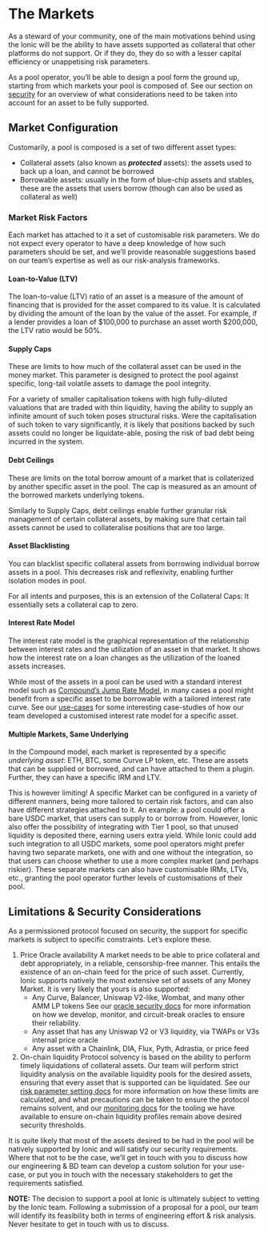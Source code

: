 # The Markets

As a steward of your community, one of the main motivations behind using the Ionic will be the ability to have assets supported as collateral that other platforms do not support. Or if they do, they do so with a lesser capital efficiency or unappetising risk parameters.

As a pool operator, you’ll be able to design a pool form the ground up, starting from which markets your pool is composed of. See our section on [security](../../security/security-outline/) for an overview of what considerations need to be taken into account for an asset to be fully supported.

## Market Configuration

Customarily, a pool is composed is a set of two different asset types:

* Collateral assets (also known as _**protected**_ assets): the assets used to back up a loan, and cannot be borrowed
* Borrowable assets: usually in the form of blue-chip assets and stables, these are the assets that users borrow (though can also be used as collateral as well)

### Market Risk Factors

Each market has attached to it a set of customisable risk parameters. We do not expect every operator to have a deep knowledge of how such parameters should be set, and we’ll provide reasonable suggestions based on our team’s expertise as well as our risk-analysis frameworks.

#### Loan-to-Value (LTV)

The loan-to-value (LTV) ratio of an asset is a measure of the amount of financing that is provided for the asset compared to its value. It is calculated by dividing the amount of the loan by the value of the asset. For example, if a lender provides a loan of $100,000 to purchase an asset worth $200,000, the LTV ratio would be 50%.

#### **Supply Caps**

These are limits to how much of the collateral asset can be used in the money market. This parameter is designed to protect the pool against specific, long-tail volatile assets to damage the pool integrity.

For a variety of smaller capitalisation tokens with high fully-diluted valuations that are traded with thin liquidity, having the ability to supply an infinite amount of such token poses structural risks. Were the capitalisation of such token to vary significantly, it is likely that positions backed by such assets could no longer be liquidate-able, posing the risk of bad debt being incurred in the system.

#### Debt Ceilings

These are limits on the total borrow amount of a market that is collaterized by another specific asset in the pool. The cap is measured as an amount of the borrowed markets underlying tokens.

Similarly to Supply Caps, debt ceilings enable further granular risk management of certain collateral assets, by making sure that certain tail assets cannot be used to collateralise positions that are too large.

#### **Asset Blacklisting**

You can blacklist specific collateral assets from borrowing individual borrow assets in a pool. This decreases risk and reflexivity, enabling further isolation modes in pool.

For all intents and purposes, this is an extension of the Collateral Caps: It essentially sets a collateral cap to zero.

#### **Interest Rate Model**

The interest rate model is the graphical representation of the relationship between interest rates and the utilization of an asset in that market. It shows how the interest rate on a loan changes as the utilization of the loaned assets increases.

While most of the assets in a pool can be used with a standard interest model such as [Compound’s Jump Rate Model](https://ianm.com/posts/2020-12-20-understanding-compound-protocols-interest-rates), in many cases a pool might benefit from a specific asset to be borrowable with a tailored interest rate curve. See our [use-cases](../midas-for-partners/) for some interesting case-studies of how our team developed a customised interest rate model for a specific asset.

#### Multiple Markets, Same Underlying

In the Compound model, each market is represented by a specific _underlying asset_: ETH, BTC, some Curve LP token, etc. These are assets that can be supplied or borrowed, and can have attached to them a plugin. Further, they can have a specific IRM and LTV.

This is however limiting! A specific Market can be configured in a variety of different manners, being more tailored to certain risk factors, and can also have different strategies attached to it. An example: a pool could offer a bare USDC market, that users can supply to or borrow from. However, Ionic also offer the possibility of integrating with Tier 1 pool, so that unused liquidity is deposited there, earning users extra yield. While Ionic could add such integration to all USDC markets, some pool operators might prefer having two separate markets, one with and one without the integration, so that users can choose whether to use a more complex market (and perhaps riskier). These separate markets can also have customisable IRMs, LTVs, etc., granting the pool operator further levels of customisations of their pool.

## Limitations & Security Considerations

As a permissioned protocol focused on security, the support for specific markets is subject to specific constraints. Let’s explore these.

1. Price Oracle availability A market needs to be able to price collateral and debt appropriately, in a reliable, censorship-free manner. This entails the existence of an on-chain feed for the price of such asset. Currently, Ionic supports natively the most extensive set of assets of any Money Market. It is very likely that yours is also supported:
   * Any Curve, Balancer, Uniswap V2-like, Wombat, and many other AMM LP tokens See our [oracle security docs](../../security/security-outline/oracle-security.md) for more information on how we develop, monitor, and circuit-break oracles to ensure their reliability.
   * Any asset that has any Uniswap V2 or V3 liquidity, via TWAPs or V3s internal price oracle
   * Any asset with a Chainlink, DIA, Flux, Pyth, Adrastia, or price feed
2. On-chain liquidity Protocol solvency is based on the ability to perform timely liquidations of collateral assets. Our team will perform strict liquidity analysis on the available liquidity pools for the desired assets, ensuring that every asset that is supported can be liquidated. See our [risk parameter setting docs](../../security/security-outline/) for more information on how these limits are calculated, and what precautions can be taken to ensure the protocol remains solvent, and our [monitoring docs](../../security/security-outline/liquidity-monitoring.md) for the tooling we have available to ensure on-chain liquidity profiles remain above desired security thresholds.

It is quite likely that most of the assets desired to be had in the pool will be natively supported by Ionic and will satisfy our security requirements. Where that not to be the case, we’ll get in touch with you to discuss how our engineering & BD team can develop a custom solution for your use-case, or put you in touch with the necessary stakeholders to get the requirements satisfied.

**NOTE:** The decision to support a pool at Ionic is ultimately subject to vetting by the Ionic team. Following a submission of a proposal for a pool, our team will identify its feasibility both in terms of engineering effort & risk analysis. Never hesitate to get in touch with us to discuss.
